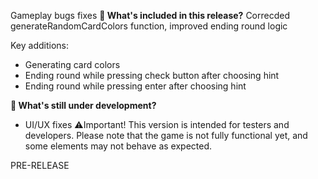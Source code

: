 Gameplay bugs fixes
**🔧 What's included in this release?**
Correcded generateRandomCardColors function, improved ending round logic

Key additions: 
- Generating card colors
- Ending round while pressing check button after choosing hint
- Ending round while pressing enter after choosing hint

**🚧 What's still under development?**
- UI/UX fixes
⚠️Important! This version is intended for testers and developers. Please note that the game is not fully functional yet, and some elements may not behave as expected.

PRE-RELEASE
